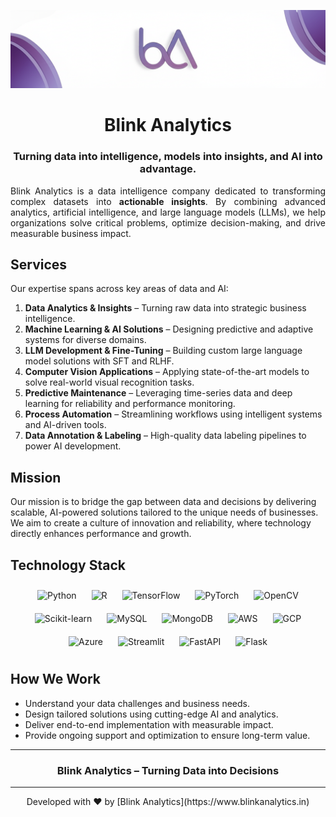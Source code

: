 <p align="center">
  <img src="https://github.com/blinkanalyticsai/Blink-Analytics/blob/main/Blink-Analytics_Header_2.png" alt="Blink Analytics">
</p>

<h1 align="center">Blink Analytics</h1>

<h3 align="center">Turning data into intelligence, models into insights, and AI into advantage.</h3>

<p align="justify">
Blink Analytics is a data intelligence company dedicated to transforming complex datasets into 
<strong>actionable insights</strong>. By combining advanced analytics, artificial intelligence, and large 
language models (LLMs), we help organizations solve critical problems, optimize decision-making, 
and drive measurable business impact.  
<br>
</p>

## Services

Our expertise spans across key areas of data and AI:

1. **Data Analytics & Insights** – Turning raw data into strategic business intelligence.  
2. **Machine Learning & AI Solutions** – Designing predictive and adaptive systems for diverse domains.  
3. **LLM Development & Fine-Tuning** – Building custom large language model solutions with SFT and RLHF.  
4. **Computer Vision Applications** – Applying state-of-the-art models to solve real-world visual recognition tasks.  
5. **Predictive Maintenance** – Leveraging time-series data and deep learning for reliability and performance monitoring.  
6. **Process Automation** – Streamlining workflows using intelligent systems and AI-driven tools.  
7. **Data Annotation & Labeling** – High-quality data labeling pipelines to power AI development.  

## Mission

Our mission is to bridge the gap between data and decisions by delivering scalable, 
AI-powered solutions tailored to the unique needs of businesses.  
We aim to create a culture of innovation and reliability, where technology directly 
enhances performance and growth.

## Technology Stack

<p align="center">
  <img src="https://cdn.jsdelivr.net/gh/devicons/devicon/icons/python/python-original.svg" alt="Python" width="50" height="50" style="margin: 10px;"/>
  <img src="https://cdn.jsdelivr.net/gh/devicons/devicon/icons/r/r-original.svg" alt="R" width="50" height="50" style="margin: 10px;"/>
  <img src="https://cdn.jsdelivr.net/gh/devicons/devicon/icons/tensorflow/tensorflow-original.svg" alt="TensorFlow" width="50" height="50" style="margin: 10px;"/>
  <img src="https://cdn.jsdelivr.net/gh/devicons/devicon/icons/pytorch/pytorch-original.svg" alt="PyTorch" width="50" height="50" style="margin: 10px;"/>
  <img src="https://cdn.jsdelivr.net/gh/devicons/devicon/icons/opencv/opencv-original.svg" alt="OpenCV" width="50" height="50" style="margin: 10px;"/>
  <img src="https://cdn.jsdelivr.net/gh/devicons/devicon/icons/scikitlearn/scikitlearn-original.svg" alt="Scikit-learn" width="50" height="50" style="margin: 10px;"/>
  <img src="https://cdn.jsdelivr.net/gh/devicons/devicon/icons/mysql/mysql-original.svg" alt="MySQL" width="50" height="50" style="margin: 10px;"/>
  <img src="https://cdn.jsdelivr.net/gh/devicons/devicon/icons/mongodb/mongodb-original.svg" alt="MongoDB" width="50" height="50" style="margin: 10px;"/>
  <img src="https://cdn.jsdelivr.net/gh/devicons/devicon/icons/amazonwebservices/amazonwebservices-original-wordmark.svg" alt="AWS" width="70" height="50" style="margin: 10px;"/>
  <img src="https://cdn.jsdelivr.net/gh/devicons/devicon/icons/googlecloud/googlecloud-original.svg" alt="GCP" width="50" height="50" style="margin: 10px;"/>
  <img src="https://cdn.jsdelivr.net/gh/devicons/devicon/icons/azure/azure-original.svg" alt="Azure" width="50" height="50" style="margin: 10px;"/>
  <img src="https://cdn.jsdelivr.net/gh/devicons/devicon/icons/streamlit/streamlit-original.svg" alt="Streamlit" width="50" height="50" style="margin: 10px;"/>
  <img src="https://cdn.jsdelivr.net/gh/devicons/devicon/icons/fastapi/fastapi-original.svg" alt="FastAPI" width="50" height="50" style="margin: 10px;"/>
  <img src="https://cdn.jsdelivr.net/gh/devicons/devicon/icons/flask/flask-original.svg" alt="Flask" width="50" height="50" style="margin: 10px;"/>
</p>


## How We Work

- Understand your data challenges and business needs.  
- Design tailored solutions using cutting-edge AI and analytics.  
- Deliver end-to-end implementation with measurable impact.  
- Provide ongoing support and optimization to ensure long-term value.  

---

<h3 align="center">Blink Analytics – Turning Data into Decisions</h3>

---
<p align = 'center'>
  Developed with ❤️ by [Blink Analytics](https://www.blinkanalytics.in)
</p>
